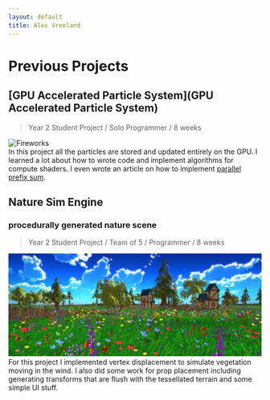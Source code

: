```yaml
---
layout: default
title: Alex Vreeland
---
```

# Previous Projects

## [GPU Accelerated Particle System](GPU Accelerated Particle System)
> Year 2 Student Project / Solo Programmer / 8 weeks

![Fireworks](assets/fireworks.gif)\
In this project all the particles are stored and updated entirely on the GPU. I learned a lot about how to wrote code and implement algorithms for compute shaders. I even wrote an article on how to implement [parallel prefix sum](/2024/04/12/parallel-prefix-sum).

## Nature Sim Engine
### procedurally generated nature scene
>Year 2 Student Project / Team of 5 / Programmer / 8 weeks

![Blossom Screen Shot](assets/flowers.png)For this project I implemented vertex displacement to simulate vegetation moving in the wind. I also did some work for prop placement including generating transforms that are flush with the tessellated terrain and some simple UI stuff.
